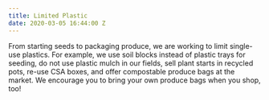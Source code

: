 ```yaml
---
title: Limited Plastic
date: 2020-03-05 16:44:00 Z
---
```


From starting seeds to packaging produce, we are working to limit single-use plastics. For example, we use soil blocks instead of plastic trays for seeding, do not use plastic mulch in our fields, sell plant starts in recycled pots, re-use CSA boxes, and offer compostable produce bags at the market. We encourage you to bring your own produce bags when you shop, too!